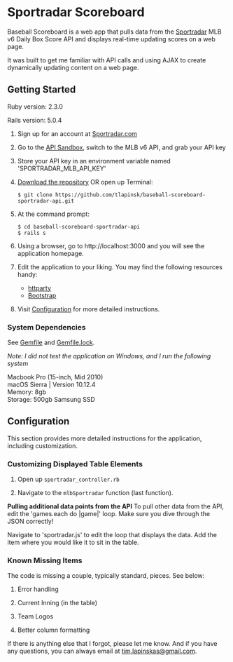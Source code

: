 # Sportradar Scoreboard

Baseball Scoreboard is a web app that pulls data from the [Sportradar](https://developer.sportradar.com/) MLB v6 Daily Box Score API and displays real-time updating scores on a web page.

It was built to get me familiar with API calls and using AJAX to create dynamically updating content on a web page.

## Getting Started

Ruby version: 2.3.0

Rails version: 5.0.4

1. Sign up for an account at [Sportradar.com](https://developer.sportradar.com/member/register)

2. Go to the [API Sandbox](https://developer.sportradar.com/io-docs), switch to the MLB v6 API, and grab your API key

3. Store your API key in an environment variable named 'SPORTRADAR_MLB_API_KEY'

4. [Download the repository](https://github.com/tlapinsk/rolemapping/archive/master.zip) OR open up Terminal:

	```shell session
	$ git clone https://github.com/tlapinsk/baseball-scoreboard-sportradar-api.git
	```

5. At the command prompt:

	```shell session
	$ cd baseball-scoreboard-sportradar-api
	$ rails s
	```

6. Using a browser, go to http://localhost:3000 and you will see the application homepage.

7. Edit the application to your liking. You may find the following resources handy:
	* [httparty](https://github.com/jnunemaker/httparty)
	* [Bootstrap](https://github.com/twbs/bootstrap-rubygem)

8. Visit [Configuration](#configuration) for more detailed instructions.

### System Dependencies

See [Gemfile](https://github.com/tlapinsk/baseball-scoreboard-sportradar-api/blob/master/Gemfile) and [Gemfile.lock](https://github.com/tlapinsk/baseball-scoreboard-sportradar-api/blob/master/Gemfile.lock).

_Note: I did not test the application on Windows, and I run the following system_

Macbook Pro (15-inch, Mid 2010)  
macOS Sierra | Version 10.12.4  
Memory: 8gb  
Storage: 500gb Samsung SSD

## Configuration

This section provides more detailed instructions for the application, including customization.

### Customizing Displayed Table Elements

1. Open up `sportradar_controller.rb`

2. Navigate to the `mlbSportradar` function (last function).

**Pulling additional data points from the API** 
To pull other data from the API, edit the 'games.each do |game|' loop. Make sure you dive through the JSON correctly!

Navigate to 'sportradar.js' to edit the loop that displays the data. Add the item where you would like it to sit in the table.

### Known Missing Items
The code is missing a couple, typically standard, pieces. See below:

1. Error handling

2. Current Inning (in the table)

3. Team Logos

4. Better column formatting

If there is anything else that I forgot, please let me know. And if you have any questions, you can always email at tim.lapinskas@gmail.com.

















